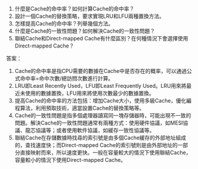 1. 什麼是Cache的命中率？如何計算Cache的命中率？
2. 設計一個Cache的替換策略，要求實現LRU和LFU兩種置換方法。
3. 怎樣提高Cache的命中率？列舉幾個方法。
4. 什麼是Cache的一致性問題？如何解決Cache的一致性問題？
5. 聯結Cache和Direct-mapped Cache有什麼區別？在何種情況下會選擇使用Direct-mapped Cache？

答案：
1. Cache的命中率是指CPU需要的數據在Cache中是否存在的概率，可以通過公式命中率=命中次數/總訪問次數進行計算。
2. LRU即Least Recently Used，LFU即Least Frequently Used。LRU用來將最近未使用的數據置換，LFU用來將使用次數最少的數據置換。
3. 提高Cache的命中率的方法包括：增加Cache大小，使用多級Cache，優化編程算法，利用預取技術，適當設置Cache的替換策略等。
4. Cache的一致性問題是指多個處理器讀寫同一塊存儲器時，可能出現不一致的問題。解決Cache的一致性問題通常有兩種方式：使用硬件協議，如MESI協議、龍芯協議等；或者使用軟件協議，如緩存一致性協議等。
5. 聯結Cache在存儲數據時找尋的索引號是由多個Cache緩存的外部地址組成的，查找速度快；而Direct-mapped Cache的索引號則是由外部地址的一部分直接映射而來，所以速度更快。一般在容量較大的情況下使用聯結Cache，容量較小的情況下使用Direct-mapped Cache。